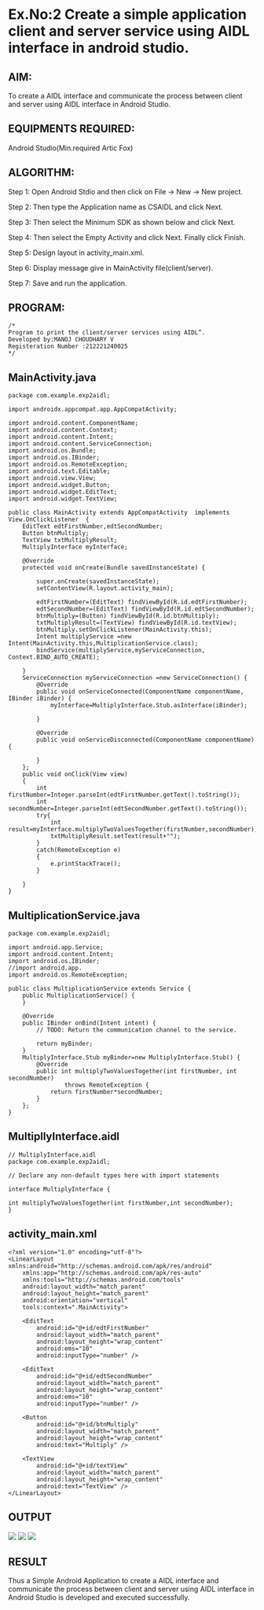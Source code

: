 # Ex.No:2 Create a simple application client and server service using AIDL interface in android studio.


## AIM:

To create a AIDL interface and communicate the process between client and server using AIDL interface in Android Studio.

## EQUIPMENTS REQUIRED:

Android Studio(Min.required Artic Fox)

## ALGORITHM:

Step 1: Open Android Stdio and then click on File -> New -> New project.

Step 2: Then type the Application name as CSAIDL and click Next. 

Step 3: Then select the Minimum SDK as shown below and click Next.

Step 4: Then select the Empty Activity and click Next. Finally click Finish.

Step 5: Design layout in activity_main.xml.

Step 6: Display message give in MainActivity file(client/server).

Step 7: Save and run the application.

## PROGRAM:
```
/*
Program to print the client/server services using AIDL”.
Developed by:MANOJ CHOUDHARY V
Registeration Number :212221240025
*/
```
## MainActivity.java
```
package com.example.exp2aidl;

import androidx.appcompat.app.AppCompatActivity;

import android.content.ComponentName;
import android.content.Context;
import android.content.Intent;
import android.content.ServiceConnection;
import android.os.Bundle;
import android.os.IBinder;
import android.os.RemoteException;
import android.text.Editable;
import android.view.View;
import android.widget.Button;
import android.widget.EditText;
import android.widget.TextView;

public class MainActivity extends AppCompatActivity  implements View.OnClickListener  {
    EditText edtFirstNumber,edtSecondNumber;
    Button btnMultiply;
    TextView txtMultiplyResult;
    MultiplyInterface myInterface;

    @Override
    protected void onCreate(Bundle savedInstanceState) {

        super.onCreate(savedInstanceState);
        setContentView(R.layout.activity_main);

        edtFirstNumber=(EditText) findViewById(R.id.edtFirstNumber);
        edtSecondNumber=(EditText) findViewById(R.id.edtSecondNumber);
        btnMultiply=(Button) findViewById(R.id.btnMultiply);
        txtMultiplyResult=(TextView) findViewById(R.id.textView);
        btnMultiply.setOnClickListener(MainActivity.this);
        Intent multiplyService =new Intent(MainActivity.this,MultiplicationService.class);
        bindService(multiplyService,myServiceConnection, Context.BIND_AUTO_CREATE);

    }
    ServiceConnection myServiceConnection =new ServiceConnection() {
        @Override
        public void onServiceConnected(ComponentName componentName, IBinder iBinder) {
            myInterface=MultiplyInterface.Stub.asInterface(iBinder);

        }

        @Override
        public void onServiceDisconnected(ComponentName componentName) {

        }
    };
    public void onClick(View view)
    {
        int firstNumber=Integer.parseInt(edtFirstNumber.getText().toString());
        int secondNumber=Integer.parseInt(edtSecondNumber.getText().toString());
        try{
            int result=myInterface.multiplyTwoValuesTogether(firstNumber,secondNumber);
            txtMultiplyResult.setText(result+"");
        }
        catch(RemoteException e)
        {
            e.printStackTrace();
        }

    }
}
```
## MultiplicationService.java
```
package com.example.exp2aidl;

import android.app.Service;
import android.content.Intent;
import android.os.IBinder;
//import android.app.
import android.os.RemoteException;

public class MultiplicationService extends Service {
    public MultiplicationService() {
    }

    @Override
    public IBinder onBind(Intent intent) {
        // TODO: Return the communication channel to the service.

        return myBinder;
    }
    MultiplyInterface.Stub myBinder=new MultiplyInterface.Stub() {
        @Override
        public int multiplyTwoValuesTogether(int firstNumber, int secondNumber)
                throws RemoteException {
            return firstNumber*secondNumber;
        }
    };
}
```
## MultipllyInterface.aidl
```
// MultiplyInterface.aidl
package com.example.exp2aidl;

// Declare any non-default types here with import statements

interface MultiplyInterface {

int multiplyTwoValuesTogether(int firstNumber,int secondNumber);
}
```
## activity_main.xml
```
<?xml version="1.0" encoding="utf-8"?>
<LinearLayout xmlns:android="http://schemas.android.com/apk/res/android"
    xmlns:app="http://schemas.android.com/apk/res-auto"
    xmlns:tools="http://schemas.android.com/tools"
    android:layout_width="match_parent"
    android:layout_height="match_parent"
    android:orientation="vertical"
    tools:context=".MainActivity">

    <EditText
        android:id="@+id/edtFirstNumber"
        android:layout_width="match_parent"
        android:layout_height="wrap_content"
        android:ems="10"
        android:inputType="number" />

    <EditText
        android:id="@+id/edtSecondNumber"
        android:layout_width="match_parent"
        android:layout_height="wrap_content"
        android:ems="10"
        android:inputType="number" />

    <Button
        android:id="@+id/btnMultiply"
        android:layout_width="match_parent"
        android:layout_height="wrap_content"
        android:text="Multiply" />

    <TextView
        android:id="@+id/textView"
        android:layout_width="match_parent"
        android:layout_height="wrap_content"
        android:text="TextView" />
</LinearLayout>
```

## OUTPUT
![](1.png)
![](2.png)
![](4.png)




## RESULT
Thus a Simple Android Application to create a AIDL interface and communicate the process between client and server using AIDL interface in Android Studio is developed and executed successfully.
